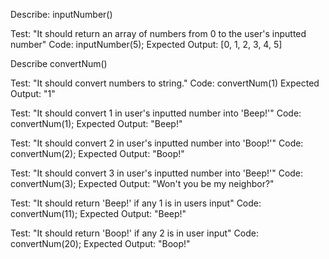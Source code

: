 Describe: inputNumber()

Test: "It should return an array of numbers from 0 to the user's inputted number"
Code: inputNumber(5);
Expected Output: [0, 1, 2, 3, 4, 5]

Describe convertNum()

Test: "It should convert numbers to string."
Code: convertNum(1)
Expected Output: "1"

Test: "It should convert 1 in user's inputted number into 'Beep!'"
Code: convertNum(1);
Expected Output: "Beep!"

Test: "It should convert 2 in user's inputted number into 'Boop!'"
Code: convertNum(2);
Expected Output: "Boop!"

Test: "It should convert 3 in user's inputted number into 'Beep!'"
Code: convertNum(3);
Expected Output: "Won't you be my neighbor?"

Test: "It should return 'Beep!' if any 1 is in users input"
Code: convertNum(11);
Expected Output: "Beep!"

Test: "It should return 'Boop!' if any 2 is in user input"
Code: convertNum(20);
Expected Output: "Boop!"

<!-- Test: "It should convert any 3 in user's inputted number into 'Beep!'"
Code: convertNum(3);
Expected Output: "Won't you be my neighbor?" -->
